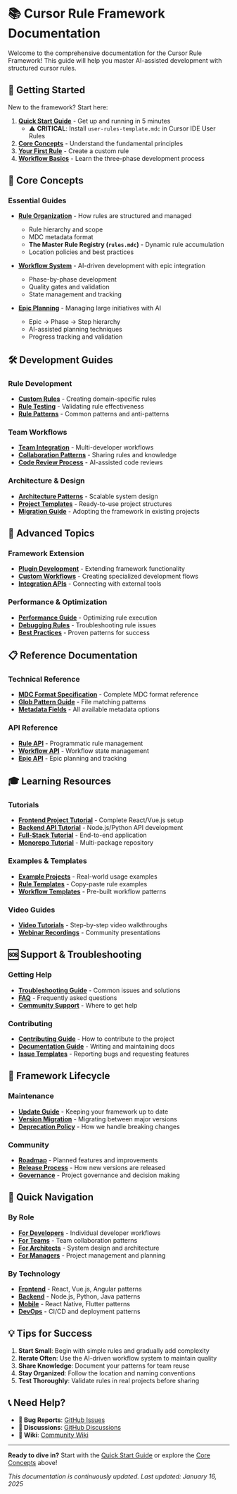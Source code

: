 # 📚 Cursor Rule Framework Documentation

Welcome to the comprehensive documentation for the Cursor Rule Framework! This guide will help you master AI-assisted development with structured cursor rules.

## 🎯 Getting Started

New to the framework? Start here:

1. **[Quick Start Guide](../README.md#-quick-start)** - Get up and running in 5 minutes
   - ⚠️ **CRITICAL**: Install `user-rules-template.mdc` in Cursor IDE User Rules
2. **[Core Concepts](#-core-concepts)** - Understand the fundamental principles
3. **[Your First Rule](custom-rules.md#creating-your-first-rule)** - Create a custom rule
4. **[Workflow Basics](workflow-system.md#basic-workflow)** - Learn the three-phase development process

## 📖 Core Concepts

### Essential Guides
- **[Rule Organization](rule-organization.md)** - How rules are structured and managed
  - Rule hierarchy and scope
  - MDC metadata format
  - **The Master Rule Registry (`rules.mdc`)** - Dynamic rule accumulation
  - Location policies and best practices

- **[Workflow System](workflow-system.md)** - AI-driven development with epic integration  
  - Phase-by-phase development
  - Quality gates and validation
  - State management and tracking

- **[Epic Planning](epic-planning.md)** - Managing large initiatives with AI
  - Epic → Phase → Step hierarchy
  - AI-assisted planning techniques
  - Progress tracking and validation

## 🛠️ Development Guides

### Rule Development
- **[Custom Rules](custom-rules.md)** - Creating domain-specific rules
- **[Rule Testing](rule-testing.md)** - Validating rule effectiveness
- **[Rule Patterns](rule-patterns.md)** - Common patterns and anti-patterns

### Team Workflows
- **[Team Integration](team-integration.md)** - Multi-developer workflows
- **[Collaboration Patterns](collaboration-patterns.md)** - Sharing rules and knowledge
- **[Code Review Process](code-review-process.md)** - AI-assisted code reviews

### Architecture & Design
- **[Architecture Patterns](architecture-patterns.md)** - Scalable system design
- **[Project Templates](project-templates.md)** - Ready-to-use project structures
- **[Migration Guide](migration-guide.md)** - Adopting the framework in existing projects

## 🚀 Advanced Topics

### Framework Extension
- **[Plugin Development](plugin-development.md)** - Extending framework functionality
- **[Custom Workflows](custom-workflows.md)** - Creating specialized development flows
- **[Integration APIs](integration-apis.md)** - Connecting with external tools

### Performance & Optimization
- **[Performance Guide](performance-guide.md)** - Optimizing rule execution
- **[Debugging Rules](debugging-rules.md)** - Troubleshooting rule issues
- **[Best Practices](best-practices.md)** - Proven patterns for success

## 📋 Reference Documentation

### Technical Reference
- **[MDC Format Specification](mdc-format-specification.md)** - Complete MDC format reference
- **[Glob Pattern Guide](glob-pattern-guide.md)** - File matching patterns
- **[Metadata Fields](metadata-fields.md)** - All available metadata options

### API Reference
- **[Rule API](rule-api.md)** - Programmatic rule management
- **[Workflow API](workflow-api.md)** - Workflow state management
- **[Epic API](epic-api.md)** - Epic planning and tracking

## 🎓 Learning Resources

### Tutorials
- **[Frontend Project Tutorial](tutorials/frontend-project.md)** - Complete React/Vue.js setup
- **[Backend API Tutorial](tutorials/backend-api.md)** - Node.js/Python API development
- **[Full-Stack Tutorial](tutorials/fullstack-app.md)** - End-to-end application
- **[Monorepo Tutorial](tutorials/monorepo.md)** - Multi-package repository

### Examples & Templates
- **[Example Projects](../examples/README.md)** - Real-world usage examples
- **[Rule Templates](rule-templates.md)** - Copy-paste rule examples
- **[Workflow Templates](workflow-templates.md)** - Pre-built workflow patterns

### Video Guides
- **[Video Tutorials](video-tutorials.md)** - Step-by-step video walkthroughs
- **[Webinar Recordings](webinar-recordings.md)** - Community presentations

## 🆘 Support & Troubleshooting

### Getting Help
- **[Troubleshooting Guide](troubleshooting.md)** - Common issues and solutions
- **[FAQ](faq.md)** - Frequently asked questions
- **[Community Support](community-support.md)** - Where to get help

### Contributing
- **[Contributing Guide](../CONTRIBUTING.md)** - How to contribute to the project
- **[Documentation Guide](documentation-guide.md)** - Writing and maintaining docs
- **[Issue Templates](issue-templates.md)** - Reporting bugs and requesting features

## 🔄 Framework Lifecycle

### Maintenance
- **[Update Guide](update-guide.md)** - Keeping your framework up to date
- **[Version Migration](version-migration.md)** - Migrating between major versions
- **[Deprecation Policy](deprecation-policy.md)** - How we handle breaking changes

### Community
- **[Roadmap](roadmap.md)** - Planned features and improvements
- **[Release Process](release-process.md)** - How new versions are released
- **[Governance](governance.md)** - Project governance and decision making

## 📱 Quick Navigation

### By Role
- **[For Developers](for-developers.md)** - Individual developer workflows
- **[For Teams](for-teams.md)** - Team collaboration patterns  
- **[For Architects](for-architects.md)** - System design and architecture
- **[For Managers](for-managers.md)** - Project management and planning

### By Technology
- **[Frontend](frontend-guide.md)** - React, Vue.js, Angular patterns
- **[Backend](backend-guide.md)** - Node.js, Python, Java patterns
- **[Mobile](mobile-guide.md)** - React Native, Flutter patterns
- **[DevOps](devops-guide.md)** - CI/CD and deployment patterns

## 💡 Tips for Success

1. **Start Small**: Begin with simple rules and gradually add complexity
2. **Iterate Often**: Use the AI-driven workflow system to maintain quality
3. **Share Knowledge**: Document your patterns for team reuse
4. **Stay Organized**: Follow the location and naming conventions
5. **Test Thoroughly**: Validate rules in real projects before sharing

## 📞 Need Help?

- **🐛 Bug Reports**: [GitHub Issues](https://github.com/your-username/cursor-rule-framework/issues)
- **💬 Discussions**: [GitHub Discussions](https://github.com/your-username/cursor-rule-framework/discussions)
- **📖 Wiki**: [Community Wiki](https://github.com/your-username/cursor-rule-framework/wiki)

---

**Ready to dive in?** Start with the [Quick Start Guide](../README.md#-quick-start) or explore the [Core Concepts](#-core-concepts) above!

*This documentation is continuously updated. Last updated: January 16, 2025* 